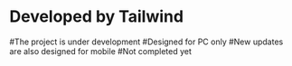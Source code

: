 # Developed by Tailwind
#The project is under development
#Designed for PC only
#New updates are also designed for mobile
#Not completed yet
